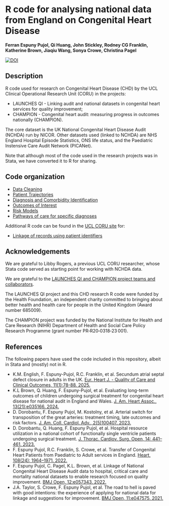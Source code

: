 # R code for analysing national data from England on Congenital Heart Disease 

**Ferran Espuny Pujol, Qi Huang, John Stickley, Rodney CG Franklin, Katherine Brown, Jiaqiu Wang, Sonya Crowe, Christina Pagel**

[![DOI](https://zenodo.org/badge/881447999.svg)](https://doi.org/10.5281/zenodo.14039422)

## Description

R code used for research on Congenital Heart Disease (CHD) by the UCL Clinical Operational Research Unit (CORU) in the projects: 

* LAUNCHES QI - Linking audit and national datasets in congenital heart services for quality improvement;
* CHAMPION - Congenital heart audit: measuring progress in outcomes nationally (CHAMPION).

The core dataset is the UK National Congenital Heart Disease Audit (NCHDA) run by NICOR. Other datasets used (linked to NCHDA) are NHS England Hospital Episode Statistics, ONS life status, and the Paediatric Instensive Care Audit Network (PICANet). 

Note that although most of the code used in the research projects was in Stata, we have converted it to R for sharing.

## Code organization

* [Data Cleaning](<https://github.com/UCL-CORU/CHD-research-code/tree/main/01 Data cleaning>)
* [Patient Trajectories](<https://github.com/UCL-CORU/CHD-research-code/tree/main/02 Patient trajectories>)
* [Diagnosis and Comorbidity Identification](<https://github.com/UCL-CORU/CHD-research-code/tree/main/03 Diagnosis and comorbidity identification>)
* [Outcomes of Interest](<https://github.com/UCL-CORU/CHD-research-code/tree/main/04 Outcomes of interest>)
* [Risk Models](<https://github.com/UCL-CORU/CHD-research-code/tree/main/05 Risk models>)
* [Pathways of care for specific diagnoses](<https://github.com/UCL-CORU/CHD-research-code/tree/main/06 Pathways of care for specific diagnoses>)

Additional R code can be found in the [UCL CORU site](https://github.com/UCL-CORU/) for:
* [Linkage of records using patient identifiers](https://github.com/UCL-CORU/LAUNCHESQI_Linkage)

## Acknowledgements

We are grateful to Libby Rogers, a previous UCL CORU researcher, whose Stata code served as starting point for working with NCHDA data.

We are grateful to the [LAUNCHES QI and CHAMPION project teams and collaborators](https://www.ucl.ac.uk/clinical-operational-research-unit/research-domains/congenital-heart-disease-children-and-adults). 

The LAUNCHES QI project and this CHD research R code were funded by the Health Foundation, an independent charity committed to bringing about better health and health care for people in the United Kingdom (Award number 685009).

The CHAMPION project was funded by the National Institute for Health and Care Research (NIHR) Department of Health and Social Care Policy Research Programme (grant number PR‐R20‐0318‐23 001).

## References
The following papers have used the code included in this repository, albeit in Stata and (mostly) not in R. 

* K.M. English, F. Espuny-Pujol, R.C. Franklin, et al. Secundum atrial septal defect closure in adults in the UK. [Eur. Heart J. - Quality of Care and Clinical Outcomes, 11(1):78-88. 2025.](https://doi.org/10.1093/ehjqcco/qcae019)
* K.L Brown, Q. Huang, F. Espuny-Pujol, et al. Evaluating long-term outcomes of children undergoing surgical treatment for congenital heart disease for national audit in England and Wales. [J. Am. Heart Assoc., 13(21):e035166. 2024.](https://www.ahajournals.org/doi/10.1161/JAHA.124.035166)
* D. Dorobantu, F. Espuny Pujol, M. Kostolny, et al. Arterial switch for transposition of the great arteries: treatment timing, late outcomes and risk factors. [J. Am. Coll. Cardiol. Adv., 2(5)100407. 2023.](https://doi.org/10.1016/j.jacadv.2023.100407)
* D. Dorobantu, Q. Huang, F. Espuny Pujol, et al. Hospital resource utilization in a national cohort of functionally single ventricle patients undergoing surgical treatment. [J. Thorac. Cardiov. Surg. Open, 14: 441–461. 2023.](https://doi.org/10.1016/j.xjon.2023.03.014)
*	F. Espuny Pujol, R.C. Franklin, S. Crowe, et al. Transfer of Congenital Heart Patients from Paediatric to Adult services in England. [Heart, 108(24): 1964–1971. 2022.](https://doi.org/10.1136/heartjnl-2022-321085)
*	F. Espuny Pujol, C. Pagel, K.L. Brown, et al. Linkage of National Congenital Heart Disease Audit data to hospital, critical care and mortality national datasets to enable research focused on quality improvement. [BMJ Open, 12:e057343. 2022.](https://doi.org/10.1136/bmjopen-2021-057343)
* J.A. Taylor, S. Crowe, F. Espuny Pujol, et al. The road to hell is paved with good intentions: the experience of applying for national data for linkage and suggestions for improvement. [BMJ Open, 11:e047575. 2021.](https://doi.org/10.1136/bmjopen-2020-047575)

